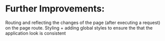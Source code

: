 # Further Improvements:
Routing and reflecting the changes of the page (after executing a request) on the page route.
Styling + adding global styles to ensure the that the application look is consistent

